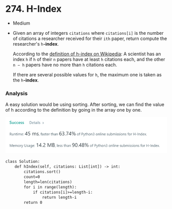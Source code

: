 # 274. H-Index

* Medium
*   Given an array of integers `citations` where `citations[i]` is the number of citations a researcher received for their `ith` paper, return compute the researcher's `h`**-index**.

    According to the [definition of h-index on Wikipedia](https://en.wikipedia.org/wiki/H-index): A scientist has an index `h` if `h` of their `n` papers have at least `h` citations each, and the other `n − h` papers have no more than `h` citations each.

    If there are several possible values for `h`, the maximum one is taken as the `h`**-index**.

### Analysis&#x20;

A easy solution would be using sorting. After sorting, we can find the value of h according to the definition by going in the array one by one.&#x20;

![](<../.gitbook/assets/image (20) (1) (1).png>)

```
class Solution:
    def hIndex(self, citations: List[int]) -> int:
        citations.sort()
        count=0
        length=len(citations)
        for i in range(length):
            if citations[i]>=length-i:
                return length-i
        return 0
```
